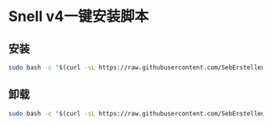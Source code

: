 # Snell v4一键安装脚本

## 安装
```bash
sudo bash -c "$(curl -sL https://raw.githubusercontent.com/SebErstellen/snell/main/snell.sh)"
```
## 卸载
```bash
sudo bash -c "$(curl -sL https://raw.githubusercontent.com/SebErstellen/snell/main/rmsnell.sh)"
```

